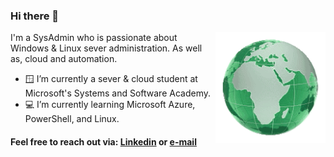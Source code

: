### Hi there 👋

<img width="35%" align="right" alt="Github" src="assets/green globe.gif" />

I'm a SysAdmin who is passionate about Windows & Linux sever administration. As well as, cloud and automation.

- 🪟 I’m currently a sever & cloud student at Microsoft's Systems and Software Academy.
- 💻 I’m currently learning Microsoft Azure, PowerShell, and Linux.
 
 #### Feel free to reach out via: [Linkedin](https://www.linkedin.com/in/trentdue) or [e-mail](mailto:trentdue@outlook.com)
